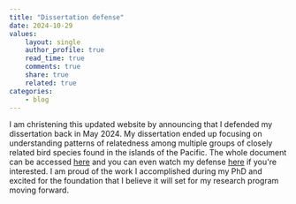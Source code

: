 ```yaml
---
title: "Dissertation defense"
date: 2024-10-29
values:
    layout: single
    author_profile: true
    read_time: true
    comments: true
    share: true
    related: true
categories:
    - blog
---
```


I am christening this updated website by announcing that I defended my dissertation back in May 2024. My dissertation ended up focusing on understanding patterns of relatedness among multiple groups of closely related bird species found in the islands of the Pacific. The whole document can be accessed [here](https://proquest.com/docview/3097678257) and you can even watch my defense [here](https://youtu.be/fD9wlKniLt8?si=F6L9XVtGPye_paUL) if you're interested. I am proud of the work I accomplished during my PhD and excited for the foundation that I believe it will set for my research program moving forward.
